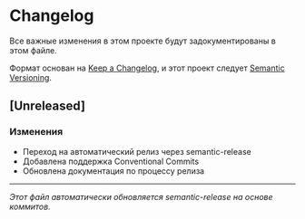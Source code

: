 # Changelog

Все важные изменения в этом проекте будут задокументированы в этом файле.

Формат основан на [Keep a Changelog](https://keepachangelog.com/en/1.0.0/),
и этот проект следует [Semantic Versioning](https://semver.org/spec/v2.0.0.html).

## [Unreleased]

### Изменения
- Переход на автоматический релиз через semantic-release
- Добавлена поддержка Conventional Commits
- Обновлена документация по процессу релиза

---

*Этот файл автоматически обновляется semantic-release на основе коммитов.* 
